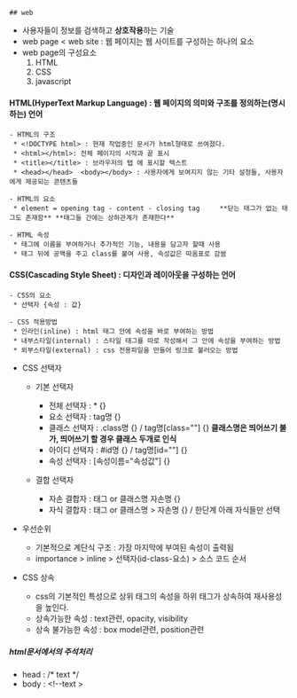     ## web
- 사용자들이 정보를 검색하고 **상호작용**하는 기술
- web page < web site : 웹 페이지는 웹 사이트를 구성하는 하나의 요소
- web page의 구성요소
    1. HTML
    2. CSS
    3. javascript

#### HTML(HyperText Markup Language) : 웹 페이지의 의미와 구조를 정의하는(명시하는) 언어
    - HTML의 구조
     * <!DOCTYPE html> : 현재 작업중인 문서가 html형태로 쓰여졌다.
     * <html></html>: 전체 페이지의 시작과 끝 표시
     * <title></title> : 브라우저의 탭 에 표시할 텍스트
     * <head></head>  <body></body> : 사용자에게 보여지지 않는 기타 설정들, 사용자에게 제공되는 콘텐츠들

    - HTML의 요소
     * element = opening tag - content - closing tag     **닫는 태그가 없는 태그도 존재함** **태그들 간에는 상하관계가 존재한다**

    - HTML 속성
     * 태그에 이름을 부여하거나 추가적인 기능, 내용을 담고자 할때 사용
     * 태그 뒤에 공백을 주고 class를 붙여 사용, 속성값은 따옴표로 감쌈


#### CSS(Cascading Style Sheet) : 디자인과 레이아웃을 구성하는 언어
    - CSS의 요소
     * 선택자 {속성 : 값}
    
    - CSS 적용방법
     * 인라인(inline) : html 태그 안에 속성을 바로 부여하는 방법
     * 내부스타일(internal) : 스타일 태그를 따로 작성해서 그 안에 속성을 부여하는 방법
     * 외부스타일(external) : css 전용파일을 만들어 링크로 불러오는 방법

- CSS 선택자
    - 기본 선택자
        - 전체 선택자 : * {}
        - 요소 선택자 : tag명 {}
        - 클래스 선택자 : .class명 {} / tag명[class=""] {}    **클래스명은 띄어쓰기 불가, 띄어쓰기 할 경우 클래스 두개로 인식**
        - 아이디 선택자 : #id명 {} / tag명[id=""] {}
        - 속성 선택자 : [속성이름="속성값"] {}

    - 결합 선택자
        - 자손 결합자 : 태그 or 클래스명 자손명 {}
        - 자식 결합자 : 태그 or 클래스명 > 자손명 {} / 한단계 아래 자식들만 선택

- 우선순위
    - 기본적으로 계단식 구조 : 가장 마지막에 부여된 속성이 출력됨
    - importance > inline > 선택자(id-class-요소) > 소스 코드 순서

- CSS 상속
    - css의 기본적인 특성으로 상위 태그의 속성을 하위 태그가 상속하여 재사용성을 높인다.
    - 상속가능한 속성 : text관련, opacity, visibility
    - 상속 불가능한 속성 : box model관련, position관련



##### html문서에서의 주석처리
- head : /* text */
- body : <!--text >
